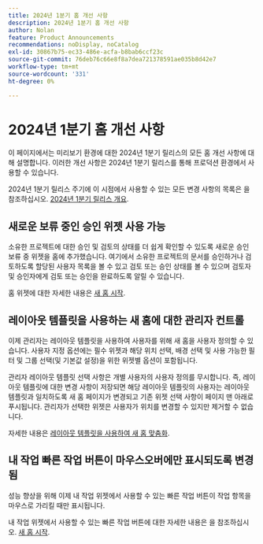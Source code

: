 ```yaml
---
title: 2024년 1분기 홈 개선 사항
description: 2024년 1분기 홈 개선 사항
author: Nolan
feature: Product Announcements
recommendations: noDisplay, noCatalog
exl-id: 30867b75-ec33-486e-acfa-b8bab6ccf23c
source-git-commit: 76deb76c66e8f8a7dea721378591ae035b8d42e7
workflow-type: tm+mt
source-wordcount: '331'
ht-degree: 0%

---
```


# 2024년 1분기 홈 개선 사항

이 페이지에서는 미리보기 환경에 대한 2024년 1분기 릴리스의 모든 홈 개선 사항에 대해 설명합니다. 이러한 개선 사항은 2024년 1분기 릴리스를 통해 프로덕션 환경에서 사용할 수 있습니다.

2024년 1분기 릴리스 주기에 이 시점에서 사용할 수 있는 모든 변경 사항의 목록은 을 참조하십시오. [2024년 1분기 릴리스 개요](/help/quicksilver/product-announcements/product-releases/24-q1-release-activity/24-q1-release-overview.md).

## 새로운 보류 중인 승인 위젯 사용 가능

소유한 프로젝트에 대한 승인 및 검토의 상태를 더 쉽게 확인할 수 있도록 새로운 승인 보류 중 위젯을 홈에 추가했습니다. 여기에서 소유한 프로젝트의 문서를 승인하거나 검토하도록 할당된 사용자 목록을 볼 수 있고 검토 또는 승인 상태를 볼 수 있으며 검토자 및 승인자에게 검토 또는 승인을 완료하도록 알릴 수 있습니다.

홈 위젯에 대한 자세한 내용은 [새 홈 시작](/help/quicksilver/workfront-basics/using-home/new-home/get-started-with-new-home.md).

## 레이아웃 템플릿을 사용하는 새 홈에 대한 관리자 컨트롤

이제 관리자는 레이아웃 템플릿을 사용하여 사용자를 위해 새 홈을 사용자 정의할 수 있습니다. 사용자 지정 옵션에는 필수 위젯과 해당 위치 선택, 배경 선택 및 사용 가능한 필터 및 그룹 선택(및 기본값 설정)을 위한 위젯별 옵션이 포함됩니다.

관리자 레이아웃 템플릿 선택 사항은 개별 사용자의 사용자 정의를 무시합니다. 즉, 레이아웃 템플릿에 대한 변경 사항이 저장되면 해당 레이아웃 템플릿의 사용자는 레이아웃 템플릿과 일치하도록 새 홈 페이지가 변경되고 기존 위젯 선택 사항이 페이지 맨 아래로 푸시됩니다. 관리자가 선택한 위젯은 사용자가 위치를 변경할 수 있지만 제거할 수 없습니다.

자세한 내용은 [레이아웃 템플릿을 사용하여 새 홈 맞춤화](/help/quicksilver/administration-and-setup/customize-workfront/use-layout-templates/customize-new-home-layout-template.md).

## 내 작업 빠른 작업 버튼이 마우스오버에만 표시되도록 변경됨

성능 향상을 위해 이제 내 작업 위젯에서 사용할 수 있는 빠른 작업 버튼이 작업 항목을 마우스로 가리킬 때만 표시됩니다.

내 작업 위젯에서 사용할 수 있는 빠른 작업 버튼에 대한 자세한 내용은 을 참조하십시오. [새 홈 시작](/help/quicksilver/workfront-basics/using-home/new-home/get-started-with-new-home.md).
